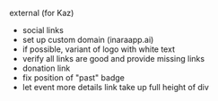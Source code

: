external (for Kaz)

- social links
- set up custom domain (inaraapp.ai)
- if possible, variant of logo with white text
- verify all links are good and provide missing links
- donation link
- fix position of "past" badge
- let event more details link take up full height of div
